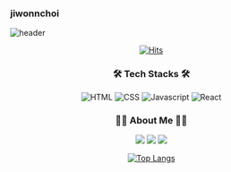 ### jiwonnchoi
![header](https://capsule-render.vercel.app/api?type=waving&color=0:a1c4fd,100:c2e9fb&height=200&section=header&text=👩‍💻@JiwonChoi0805👩‍💻&desc=Computer%20Science%20Engineering%20Student&fontColor=fdfbfb&fontSize=40&fontAlignY=40)

<div align="center">

[![Hits](https://hits.seeyoufarm.com/api/count/incr/badge.svg?url=https%3A%2F%2Fgithub.com%2FJiwonChoi0805&count_bg=%23FFE4FE&title_bg=%23555555&icon=&icon_color=%23E7E7E7&title=GITHUB&edge_flat=false)](https://hits.seeyoufarm.com)

### 🛠️ Tech Stacks 🛠️
<div> 
  <img alt="HTML" src="https://img.shields.io/badge/html5-E34F26?style=for-the-badge&logo=html5&logoColor=white"> 
  <img alt="CSS" src="https://img.shields.io/badge/css-1572B6?style=for-the-badge&logo=css3&logoColor=white"> 
  <img alt="Javascript" src="https://img.shields.io/badge/javascript-F7DF1E?style=for-the-badge&logo=javascript&logoColor=black"> 
  <img alt="React" src ="https://img.shields.io/badge/React-61DAFB.svg?&style=for-the-badge&logo=React&logoColor=white"/>
</div>

### 🙋‍♀️ About Me 🙋‍♀️
<p>
<a href="https://github.com/JiwonChoi0805"><img src="https://img.shields.io/badge/Github-181717?style=flat-square&logo=Github&logoColor=white"/></a>
 <a href="https://velog.io/@won0805"><img src="https://img.shields.io/badge/Velog-20C997?style=flat-square&logo=Velog&logoColor=white"/></a>
<a href="mailto:won0805@ewhain.net"><img src="https://img.shields.io/badge/Gmail-D14836?style=flat-square&logo=Gmail&logoColor=white"/></a>
</p>


<div>

<!--[![Anurag's GitHub stats](https://github-readme-stats.vercel.app/api?username=JiwonChoi0805&include_all_commits=true&show_icons=true&theme=buefy)](https://github.com/anuraghazra/github-readme-stats)-->

[![Top Langs](https://github-readme-stats.vercel.app/api/top-langs/?username=JiwonChoi0805&size_weight=0.5&count_weight=0.5&layout=donut)](https://github.com/anuraghazra/github-readme-stats)

</div>

</div>
